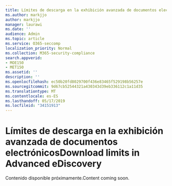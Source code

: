 ```yaml
---
title: Límites de descarga en la exhibición avanzada de documentos electrónicos
ms.author: markjjo
author: markjjo
manager: laurawi
ms.date: ''
audience: Admin
ms.topic: article
ms.service: O365-seccomp
localization_priority: Normal
ms.collection: M365-security-compliance
search.appverid:
- MOE150
- MET150
ms.assetid: ''
description: ''
ms.openlocfilehash: ec50b20fd8029700f436e83465f529198b56257e
ms.sourcegitcommit: 9d67cb52544321a430343d39eb336112c1a11d35
ms.translationtype: MT
ms.contentlocale: es-ES
ms.lasthandoff: 05/17/2019
ms.locfileid: "34151913"
---
```

# <a name="download-limits-in-advanced-ediscovery"></a><span data-ttu-id="d4e49-102">Límites de descarga en la exhibición avanzada de documentos electrónicos</span><span class="sxs-lookup"><span data-stu-id="d4e49-102">Download limits in Advanced eDiscovery</span></span>

<span data-ttu-id="d4e49-103">Contenido disponible próximamente.</span><span class="sxs-lookup"><span data-stu-id="d4e49-103">Content coming soon.</span></span>